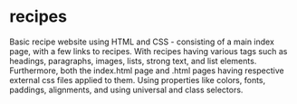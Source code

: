 # recipes

Basic recipe website using HTML and CSS - consisting of a main index page, with a few links to recipes. With recipes having various tags such as headings, paragraphs, images, lists, strong text, and list elements. Furthermore, both the index.html page and <recipe>.html pages having respective external css files applied to them. Using properties like colors, fonts, paddings, alignments, and using universal and class selectors.
